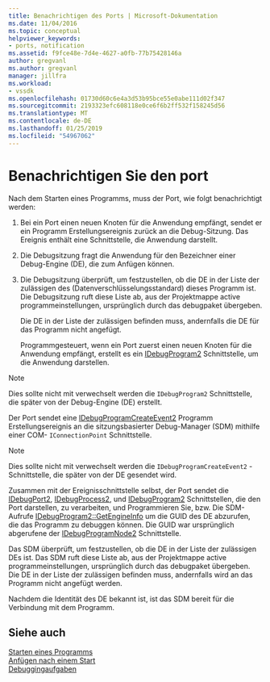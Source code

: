 ```yaml
---
title: Benachrichtigen des Ports | Microsoft-Dokumentation
ms.date: 11/04/2016
ms.topic: conceptual
helpviewer_keywords:
- ports, notification
ms.assetid: f9fce48e-7d4e-4627-a0fb-77b75428146a
author: gregvanl
ms.author: gregvanl
manager: jillfra
ms.workload:
- vssdk
ms.openlocfilehash: 01730d60c6e4a3d53b95bce55e0abe111d02f347
ms.sourcegitcommit: 2193323efc608118e0ce6f6b2ff532f158245d56
ms.translationtype: MT
ms.contentlocale: de-DE
ms.lasthandoff: 01/25/2019
ms.locfileid: "54967062"
---
```

# <a name="notify-the-port"></a>Benachrichtigen Sie den port
Nach dem Starten eines Programms, muss der Port, wie folgt benachrichtigt werden:  
  
1. Bei ein Port einen neuen Knoten für die Anwendung empfängt, sendet er ein Programm Erstellungsereignis zurück an die Debug-Sitzung. Das Ereignis enthält eine Schnittstelle, die Anwendung darstellt.  
  
2. Die Debugsitzung fragt die Anwendung für den Bezeichner einer Debug-Engine (DE), die zum Anfügen können.  
  
3. Die Debugsitzung überprüft, um festzustellen, ob die DE in der Liste der zulässigen des (Datenverschlüsselungsstandard) dieses Programm ist. Die Debugsitzung ruft diese Liste ab, aus der Projektmappe active programmeinstellungen, ursprünglich durch das debugpaket übergeben.  
  
    Die DE in der Liste der zulässigen befinden muss, andernfalls die DE für das Programm nicht angefügt.  
  
   Programmgesteuert, wenn ein Port zuerst einen neuen Knoten für die Anwendung empfängt, erstellt es ein [IDebugProgram2](../../extensibility/debugger/reference/idebugprogram2.md) Schnittstelle, um die Anwendung darstellen.  
  
> [!NOTE]
>  Dies sollte nicht mit verwechselt werden die `IDebugProgram2` Schnittstelle, die später von der Debug-Engine (DE) erstellt.  
  
 Der Port sendet eine [IDebugProgramCreateEvent2](../../extensibility/debugger/reference/idebugprogramcreateevent2.md) Programm Erstellungsereignis an die sitzungsbasierter Debug-Manager (SDM) mithilfe einer COM- `IConnectionPoint` Schnittstelle.  
  
> [!NOTE]
>  Dies sollte nicht mit verwechselt werden die `IDebugProgramCreateEvent2` -Schnittstelle, die später von der DE gesendet wird.  
  
 Zusammen mit der Ereignisschnittstelle selbst, der Port sendet die [IDebugPort2](../../extensibility/debugger/reference/idebugport2.md), [IDebugProcess2](../../extensibility/debugger/reference/idebugprocess2.md), und [IDebugProgram2](../../extensibility/debugger/reference/idebugprogram2.md) Schnittstellen, die den Port darstellen, zu verarbeiten, und Programmieren Sie, bzw. Die SDM-Aufrufe [IDebugProgram2::GetEngineInfo](../../extensibility/debugger/reference/idebugprogram2-getengineinfo.md) um die GUID des DE abzurufen, die das Programm zu debuggen können. Die GUID war ursprünglich abgerufene der [IDebugProgramNode2](../../extensibility/debugger/reference/idebugprogramnode2.md) Schnittstelle.  
  
 Das SDM überprüft, um festzustellen, ob die DE in der Liste der zulässigen DEs ist. Das SDM ruft diese Liste ab, aus der Projektmappe active programmeinstellungen, ursprünglich durch das debugpaket übergeben. Die DE in der Liste der zulässigen befinden muss, andernfalls wird an das Programm nicht angefügt werden.  
  
 Nachdem die Identität des DE bekannt ist, ist das SDM bereit für die Verbindung mit dem Programm.  
  
## <a name="see-also"></a>Siehe auch  
 [Starten eines Programms](../../extensibility/debugger/launching-a-program.md)   
 [Anfügen nach einem Start](../../extensibility/debugger/attaching-after-a-launch.md)   
 [Debuggingaufgaben](../../extensibility/debugger/debugging-tasks.md)